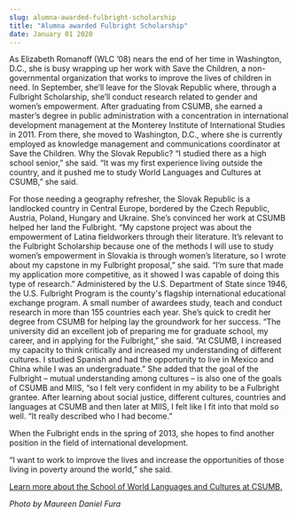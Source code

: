 ```yaml
---
slug: alumna-awarded-fulbright-scholarship
title: "Alumna awarded Fulbright Scholarship"
date: January 01 2020
---
```


<p>As Elizabeth Romanoff (WLC ’08) nears the end of her time in Washington, D.C., she is busy wrapping up her work with Save the Children, a non-governmental organization that works to improve the lives of children in need. In September, she’ll leave for the Slovak Republic where, through a Fulbright Scholarship, she’ll conduct research related to gender and women’s empowerment. After graduating from CSUMB, she earned a master’s degree in public administration with a concentration in international development management at the Monterey Institute of International Studies in 2011. From there, she moved to Washington, D.C., where she is currently employed as knowledge management and communications coordinator at Save the Children. Why the Slovak Republic? “I studied there as a high school senior,” she said. “It was my first experience living outside the country, and it pushed me to study World Languages and Cultures at CSUMB,” she said.
</p><p>For those needing a geography refresher, the Slovak Republic is a landlocked country in Central Europe, bordered by the Czech Republic, Austria, Poland, Hungary and Ukraine. She’s convinced her work at CSUMB helped her land the Fulbright. “My capstone project was about the empowerment of Latina fieldworkers through their literature. It’s relevant to the Fulbright Scholarship because one of the methods I will use to study women’s empowerment in Slovakia is through women’s literature, so I wrote about my capstone in my Fulbright proposal,” she said. “I’m sure that made my application more competitive, as it showed I was capable of doing this type of research.” Administered by the U.S. Department of State since 1946, the U.S. Fulbright Program is the county's flagship international educational exchange program. A small number of awardees study, teach and conduct research in more than 155 countries each year. She’s quick to credit her degree from CSUMB for helping lay the groundwork for her success. “The university did an excellent job of preparing me for graduate school, my career, and in applying for the Fulbright,” she said. “At CSUMB, I increased my capacity to think critically and increased my understanding of different cultures. I studied Spanish and had the opportunity to live in Mexico and China while I was an undergraduate.” She added that the goal of the Fulbright – mutual understanding among cultures – is also one of the goals of CSUMB and MIIS, “so I felt very confident in my ability to be a Fulbright grantee. After learning about social justice, different cultures, countries and languages at CSUMB and then later at MIIS, I felt like I fit into that mold so well. “It really described who I had become.”
</p><p>When the Fulbright ends in the spring of 2013, she hopes to find another position in the field of international development.
</p><p>“I want to work to improve the lives and increase the opportunities of those living in poverty around the world,” she said.
</p><p><a href="http://wlc.csumb.edu/">Learn more about the School of World Languages and Cultures at CSUMB.</a>  
</p><p><em>Photo by Maureen Daniel Fura</em>  
</p>
